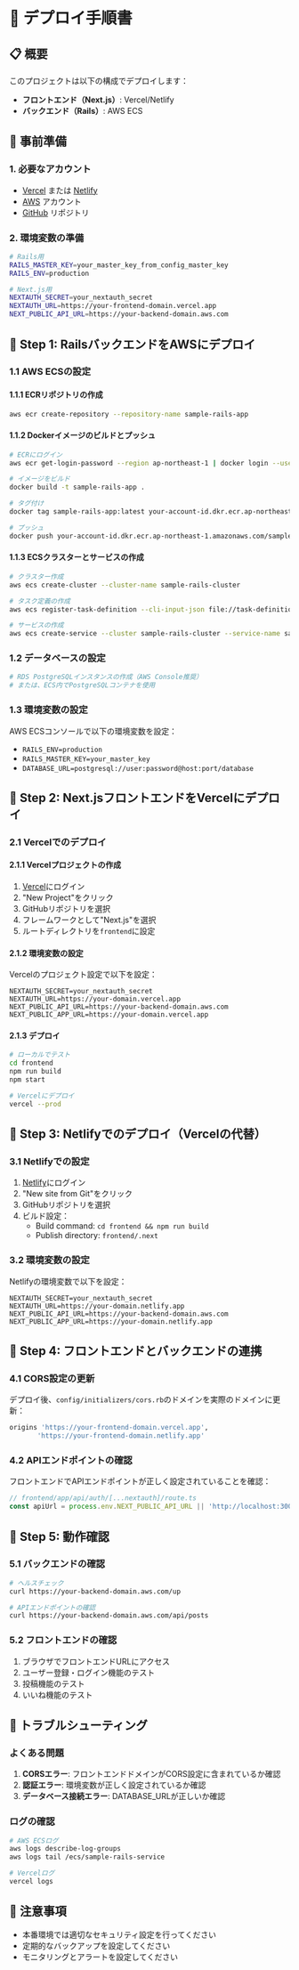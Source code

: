 # 🚀 デプロイ手順書

## 📋 概要
このプロジェクトは以下の構成でデプロイします：
- **フロントエンド（Next.js）**: Vercel/Netlify
- **バックエンド（Rails）**: AWS ECS

## 🔧 事前準備

### 1. 必要なアカウント
- [Vercel](https://vercel.com) または [Netlify](https://netlify.com)
- [AWS](https://aws.amazon.com) アカウント
- [GitHub](https://github.com) リポジトリ

### 2. 環境変数の準備
```bash
# Rails用
RAILS_MASTER_KEY=your_master_key_from_config_master_key
RAILS_ENV=production

# Next.js用
NEXTAUTH_SECRET=your_nextauth_secret
NEXTAUTH_URL=https://your-frontend-domain.vercel.app
NEXT_PUBLIC_API_URL=https://your-backend-domain.aws.com
```

## 🎯 Step 1: RailsバックエンドをAWSにデプロイ

### 1.1 AWS ECSの設定

#### 1.1.1 ECRリポジトリの作成
```bash
aws ecr create-repository --repository-name sample-rails-app
```

#### 1.1.2 Dockerイメージのビルドとプッシュ
```bash
# ECRにログイン
aws ecr get-login-password --region ap-northeast-1 | docker login --username AWS --password-stdin your-account-id.dkr.ecr.ap-northeast-1.amazonaws.com

# イメージをビルド
docker build -t sample-rails-app .

# タグ付け
docker tag sample-rails-app:latest your-account-id.dkr.ecr.ap-northeast-1.amazonaws.com/sample-rails-app:latest

# プッシュ
docker push your-account-id.dkr.ecr.ap-northeast-1.amazonaws.com/sample-rails-app:latest
```

#### 1.1.3 ECSクラスターとサービスの作成
```bash
# クラスター作成
aws ecs create-cluster --cluster-name sample-rails-cluster

# タスク定義の作成
aws ecs register-task-definition --cli-input-json file://task-definition.json

# サービスの作成
aws ecs create-service --cluster sample-rails-cluster --service-name sample-rails-service --task-definition sample-rails-app:1 --desired-count 1
```

### 1.2 データベースの設定
```bash
# RDS PostgreSQLインスタンスの作成（AWS Console推奨）
# または、ECS内でPostgreSQLコンテナを使用
```

### 1.3 環境変数の設定
AWS ECSコンソールで以下の環境変数を設定：
- `RAILS_ENV=production`
- `RAILS_MASTER_KEY=your_master_key`
- `DATABASE_URL=postgresql://user:password@host:port/database`

## 🎯 Step 2: Next.jsフロントエンドをVercelにデプロイ

### 2.1 Vercelでのデプロイ

#### 2.1.1 Vercelプロジェクトの作成
1. [Vercel](https://vercel.com)にログイン
2. "New Project"をクリック
3. GitHubリポジトリを選択
4. フレームワークとして"Next.js"を選択
5. ルートディレクトリを`frontend`に設定

#### 2.1.2 環境変数の設定
Vercelのプロジェクト設定で以下を設定：
```
NEXTAUTH_SECRET=your_nextauth_secret
NEXTAUTH_URL=https://your-domain.vercel.app
NEXT_PUBLIC_API_URL=https://your-backend-domain.aws.com
NEXT_PUBLIC_APP_URL=https://your-domain.vercel.app
```

#### 2.1.3 デプロイ
```bash
# ローカルでテスト
cd frontend
npm run build
npm start

# Vercelにデプロイ
vercel --prod
```

## 🎯 Step 3: Netlifyでのデプロイ（Vercelの代替）

### 3.1 Netlifyでの設定
1. [Netlify](https://netlify.com)にログイン
2. "New site from Git"をクリック
3. GitHubリポジトリを選択
4. ビルド設定：
   - Build command: `cd frontend && npm run build`
   - Publish directory: `frontend/.next`

### 3.2 環境変数の設定
Netlifyの環境変数で以下を設定：
```
NEXTAUTH_SECRET=your_nextauth_secret
NEXTAUTH_URL=https://your-domain.netlify.app
NEXT_PUBLIC_API_URL=https://your-backend-domain.aws.com
NEXT_PUBLIC_APP_URL=https://your-domain.netlify.app
```

## 🔗 Step 4: フロントエンドとバックエンドの連携

### 4.1 CORS設定の更新
デプロイ後、`config/initializers/cors.rb`のドメインを実際のドメインに更新：
```ruby
origins 'https://your-frontend-domain.vercel.app',
       'https://your-frontend-domain.netlify.app'
```

### 4.2 APIエンドポイントの確認
フロントエンドでAPIエンドポイントが正しく設定されていることを確認：
```typescript
// frontend/app/api/auth/[...nextauth]/route.ts
const apiUrl = process.env.NEXT_PUBLIC_API_URL || 'http://localhost:3001';
```

## 🧪 Step 5: 動作確認

### 5.1 バックエンドの確認
```bash
# ヘルスチェック
curl https://your-backend-domain.aws.com/up

# APIエンドポイントの確認
curl https://your-backend-domain.aws.com/api/posts
```

### 5.2 フロントエンドの確認
1. ブラウザでフロントエンドURLにアクセス
2. ユーザー登録・ログイン機能のテスト
3. 投稿機能のテスト
4. いいね機能のテスト

## 🔧 トラブルシューティング

### よくある問題
1. **CORSエラー**: フロントエンドドメインがCORS設定に含まれているか確認
2. **認証エラー**: 環境変数が正しく設定されているか確認
3. **データベース接続エラー**: DATABASE_URLが正しいか確認

### ログの確認
```bash
# AWS ECSログ
aws logs describe-log-groups
aws logs tail /ecs/sample-rails-service

# Vercelログ
vercel logs
```

## 📝 注意事項
- 本番環境では適切なセキュリティ設定を行ってください
- 定期的なバックアップを設定してください
- モニタリングとアラートを設定してください
